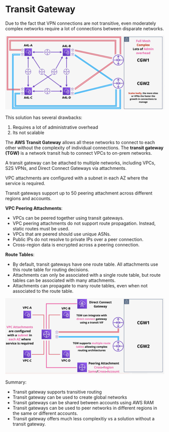 # Transit Gateway

Due to the fact that VPN connections are not transitive, even moderately complex networks require a lot of connections between disparate networks.

![Complex network connections](../static/images/networking_transitgateway_problem.png)

This solution has several drawbacks:
1. Requires a lot of administrative overhead
2. Its not scalable

The **AWS Transit Gateway** allows all these networks to connect to each other without the complexity of individual connections. The **transit gateway (TGW)** is a network transit hub to connect VPCs to on-prem networks.

A transit gateway can be attached to multiple networks, including VPCs, S2S VPNs, and Direct Connect Gateways via attachments. 

VPC attachments are configured with a subnet in each AZ where the service is required.

Transit gateways support up to 50 peering attachment across different regions and accounts.

**VPC Peering Attachments**:
- VPCs can be peered together using transit gateways.
- VPC peering attachments do not support route propagation. Instead, static routes must be used.
- VPCs that are peered should use unique ASNs.
- Public IPs do not resolve to private IPs over a peer connection.
- Cross-region data is encrypted across a peering connection.

**Route Tables**:
- By default, transit gateways have one route table. All attachments use this route table for routing decisions.
- Attachments can only be associated with a single route table, but route tables can be associated with many attachments.
- Attachments can propagate to many route tables, even when not associated to the route table.

![Transit Gateway](../static/images/networking_transitgateway.png)

Summary:
- Transit gateway supports transitive routing
- Transit gateway can be used to create global networks
- Transit gateways can be shared between accounts using AWS RAM
- Transit gateways can be used to peer networks in different regions in the same or different accounts.
- Transit gateway offers much less complexitiy vs a solution without a transit gateway.